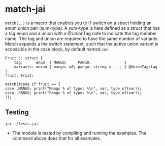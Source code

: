 # match-jai

`match(..)` is a macro that enables you to if-switch on a struct holding an enum union pair (sum-type).
A sum-type is here defined as a struct that has a tag enum and a union with a @UnionTag note to indicate the tag member name. The tag and union are required to have the same number of variants.
Match expands a the switch statement, such that the active union variant is accessible in the case block, by default named `var`.

```jai
Fruit :: struct {
    tag:      enum  { MANGO;     PANGO;               }
    variants: union { mango: u8; pango: string = ---; } @UnionTag:tag
}
fruit: Fruit;

match(#code if fruit == {
case .MANGO; print("Mango % of type: %\n", var, type_of(var));
case .PANGO; print("Pango % of type: %\n", var, type_of(var));
});
```

## Testing
`jai ./tests.jai`  
- The module is tested by compiling and running the examples. The command above does that for all examples.
